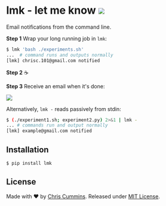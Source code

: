 <h1>
  lmk - let me know
  </a> <a href="https://tldrlegal.com/license/mit-license" target="_blank">
    <img src="https://img.shields.io/badge/license-MIT-blue.svg?style=flat">
  </a>
</h1>

Email notifications from the command line.

**Step 1** Wrap your long running job in `lmk`:

```sh
$ lmk 'bash ./experiments.sh'
...  # command runs and outputs normally
[lmk] chrisc.101@gmail.com notified
```

**Step 2** ☕

**Step 3** Receive an email when it's done:

![](demo.png)

Alternatively, `lmk -` reads passively from stdin:

```sh
$ (./experiment1.sh; experiment2.py) 2>&1 | lmk -
... # commands run and output normally
[lmk] example@gmail.com notified
```

## Installation
```sh
$ pip install lmk
```

## License

Made with ❤️ by [Chris Cummins](http://chriscummins.cc).
Released under [MIT License](https://tldrlegal.com/license/mit-license).
